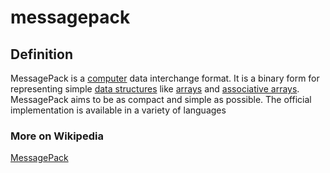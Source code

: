# messagepack
## Definition
MessagePack is a [computer](https://en.wikipedia.org/wiki/Computer) data interchange format. It is a binary form for representing simple [data structures](https://en.wikipedia.org/wiki/Data_structure) like [arrays](https://en.wikipedia.org/wiki/Array_data_structure) and [associative arrays](https://en.wikipedia.org/wiki/Associative_array). MessagePack aims to be as compact and simple as possible. The official implementation is available in a variety of languages

### More on Wikipedia
[MessagePack](https://en.wikipedia.org/wiki/MessagePack)
